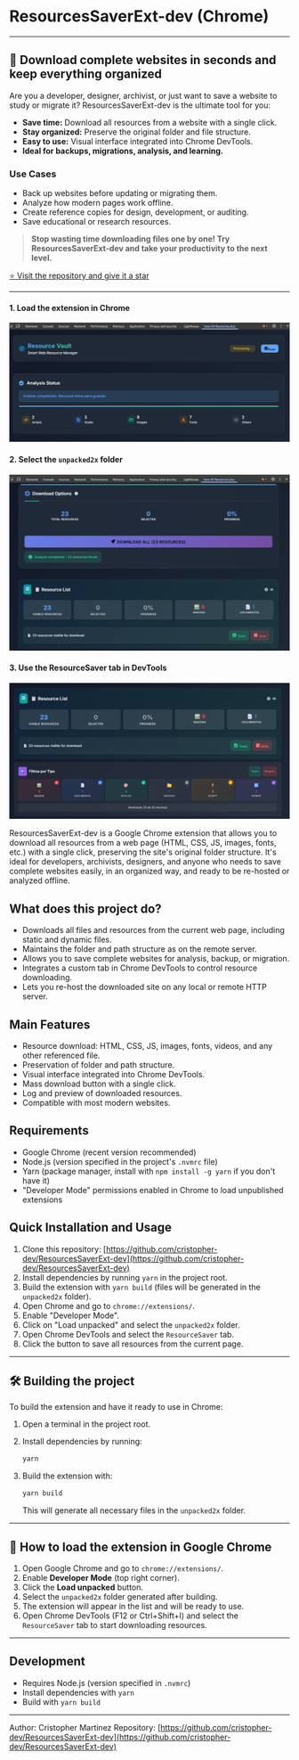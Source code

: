# ResourcesSaverExt-dev (Chrome)

---

## 🚀 Download complete websites in seconds and keep everything organized

Are you a developer, designer, archivist, or just want to save a website to study or migrate it? ResourcesSaverExt-dev is the ultimate tool for you:

- **Save time:** Download all resources from a website with a single click.
- **Stay organized:** Preserve the original folder and file structure.
- **Easy to use:** Visual interface integrated into Chrome DevTools.
- **Ideal for backups, migrations, analysis, and learning.**

### Use Cases

- Back up websites before updating or migrating them.
- Analyze how modern pages work offline.
- Create reference copies for design, development, or auditing.
- Save educational or research resources.

> **Stop wasting time downloading files one by one! Try ResourcesSaverExt-dev and take your productivity to the next level.**

[⭐ Visit the repository and give it a star](https://github.com/cristopher-dev/ResourcesSaverExt-dev)

---

<!-- Featured visual example at the top -->

#### 1. Load the extension in Chrome

![Loading the extension in Chrome: shows the Chrome extensions screen with the button to load an unpacked extension.](image-1.png)

#### 2. Select the `unpacked2x` folder

![Folder selection: shows the file explorer window where the `unpacked2x` folder is chosen to load the extension.](image-2.png)

#### 3. Use the ResourceSaver tab in DevTools

![Usage in DevTools: shows the custom ResourceSaver tab inside Chrome DevTools, ready to download resources.](image-3.png)

ResourcesSaverExt-dev is a Google Chrome extension that allows you to download all resources from a web page (HTML, CSS, JS, images, fonts, etc.) with a single click, preserving the site's original folder structure. It's ideal for developers, archivists, designers, and anyone who needs to save complete websites easily, in an organized way, and ready to be re-hosted or analyzed offline.

## What does this project do?

- Downloads all files and resources from the current web page, including static and dynamic files.
- Maintains the folder and path structure as on the remote server.
- Allows you to save complete websites for analysis, backup, or migration.
- Integrates a custom tab in Chrome DevTools to control resource downloading.
- Lets you re-host the downloaded site on any local or remote HTTP server.

## Main Features

- Resource download: HTML, CSS, JS, images, fonts, videos, and any other referenced file.
- Preservation of folder and path structure.
- Visual interface integrated into Chrome DevTools.
- Mass download button with a single click.
- Log and preview of downloaded resources.
- Compatible with most modern websites.

## Requirements

- Google Chrome (recent version recommended)
- Node.js (version specified in the project's `.nvmrc` file)
- Yarn (package manager, install with `npm install -g yarn` if you don't have it)
- "Developer Mode" permissions enabled in Chrome to load unpublished extensions

## Quick Installation and Usage

1. Clone this repository: [https://github.com/cristopher-dev/ResourcesSaverExt-dev](https://github.com/cristopher-dev/ResourcesSaverExt-dev)
2. Install dependencies by running `yarn` in the project root.
3. Build the extension with `yarn build` (files will be generated in the `unpacked2x` folder).
4. Open Chrome and go to `chrome://extensions/`.
5. Enable "Developer Mode".
6. Click on "Load unpacked" and select the `unpacked2x` folder.
7. Open Chrome DevTools and select the `ResourceSaver` tab.
8. Click the button to save all resources from the current page.

---

## 🛠️ Building the project

To build the extension and have it ready to use in Chrome:

1. Open a terminal in the project root.
2. Install dependencies by running:

   ```bash
   yarn
   ```

3. Build the extension with:

   ```bash
   yarn build
   ```

   This will generate all necessary files in the `unpacked2x` folder.

---

## 🧩 How to load the extension in Google Chrome

1. Open Google Chrome and go to `chrome://extensions/`.
2. Enable **Developer Mode** (top right corner).
3. Click the **Load unpacked** button.
4. Select the `unpacked2x` folder generated after building.
5. The extension will appear in the list and will be ready to use.
6. Open Chrome DevTools (F12 or Ctrl+Shift+I) and select the `ResourceSaver` tab to start downloading resources.

---

## Development

- Requires Node.js (version specified in `.nvmrc`)
- Install dependencies with `yarn`
- Build with `yarn build`

---

Author: Cristopher Martinez
Repository: [https://github.com/cristopher-dev/ResourcesSaverExt-dev](https://github.com/cristopher-dev/ResourcesSaverExt-dev)
